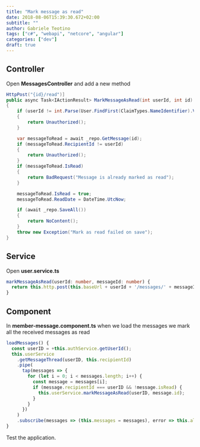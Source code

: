 ```yaml
---
title: "Mark message as read"
date: 2018-08-06T15:39:30.672+02:00
subtitle: ""
author: Gabriele Teotino
tags: ["c#", "webapi", "netcore", "angular"]
categories: ["dev"]
draft: true
---
```


## Controller

Open **MessagesController** and add a new method

```csharp
HttpPost("{id}/read")]
public async Task<IActionResult> MarkMessageAsRead(int userId, int id)
{
    if (userId != int.Parse(User.FindFirst(ClaimTypes.NameIdentifier).Value))
    {
        return Unauthorized();
    }

    var messageToRead = await _repo.GetMessage(id);
    if (messageToRead.RecipientId != userId)
    {
        return Unauthorized();
    }
    if (messageToRead.IsRead)
    {
        return BadRequest("Message is already marked as read");
    }

    messageToRead.IsRead = true;
    messageToRead.ReadDate = DateTime.UtcNow;

    if (await _repo.SaveAll())
    {
        return NoContent();
    }
    throw new Exception("Mark as read failed on save");
}
```

## Service

Open **user.service.ts**

```typescript
markMessageAsRead(userId: number, messageId: number) {
  return this.http.post(this.baseUrl + userId + '/messages/' + messageId + '/read', {}).subscribe();
}
```

## Component

In **member-message.component.ts** when we load the messages we mark all the received messages as read

```typescript
loadMessages() {
  const userID = +this.authService.getUserId();
  this.userService
    .getMessageThread(userID, this.recipientId)
    .pipe(
      tap(messages => {
        for (let i = 0; i < messages.length; i++) {
          const message = messages[i];
          if (message.recipientId === userID && !message.isRead) {
            this.userService.markMessageAsRead(userID, message.id);
          }
        }
      })
    )
    .subscribe(messages => (this.messages = messages), error => this.alertify.error(error));
}
```

Test the application.
